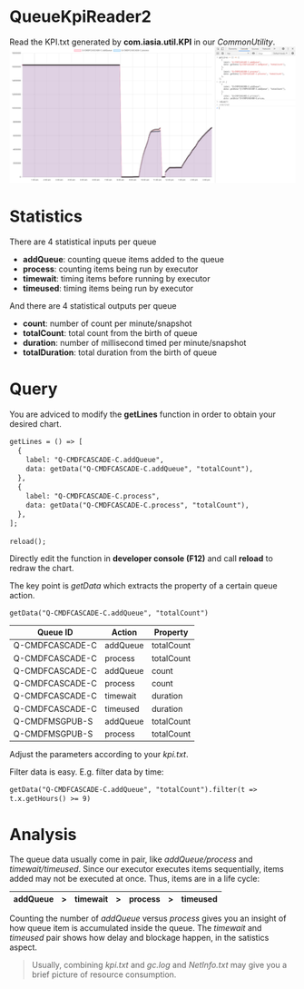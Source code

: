 # QueueKpiReader2
Read the KPI.txt generated by **com.iasia.util.KPI** in our *CommonUtility*.
![Preview](https://raw.githubusercontent.com/tommy-iasia/QueueKpiReader2/master/preview.png)

# Statistics
There are 4 statistical inputs per queue
- **addQueue**: counting queue items added to the queue
- **process**: counting items being run by executor
- **timewait**: timing items before running by executor
- **timeused**: timing items being run by executor

And there are 4 statistical outputs per queue
- **count**: number of count per minute/snapshot
- **totalCount**: total count from the birth of queue
- **duration**: number of millisecond timed per minute/snapshot
- **totalDuration**: total duration from the birth of queue

# Query
You are adviced to modify the **getLines** function in order to obtain your desired chart.
````
getLines = () => [
  {
    label: "Q-CMDFCASCADE-C.addQueue",
    data: getData("Q-CMDFCASCADE-C.addQueue", "totalCount"),
  },
  {
    label: "Q-CMDFCASCADE-C.process",
    data: getData("Q-CMDFCASCADE-C.process", "totalCount"),
  },
];

reload();
````
Directly edit the function in **developer console (F12)** and call **reload** to redraw the chart.

The key point is *getData* which extracts the property of a certain queue action.
````
getData("Q-CMDFCASCADE-C.addQueue", "totalCount")
````
| Queue ID | Action | Property|
|----------|--------|---------|
|Q-CMDFCASCADE-C|addQueue|totalCount|
|Q-CMDFCASCADE-C|process|totalCount|
|Q-CMDFCASCADE-C|addQueue|count|
|Q-CMDFCASCADE-C|process|count|
|Q-CMDFCASCADE-C|timewait|duration|
|Q-CMDFCASCADE-C|timeused|duration|
|Q-CMDFMSGPUB-S|addQueue|totalCount|
|Q-CMDFMSGPUB-S|process|totalCount|

Adjust the parameters according to your *kpi.txt*.

Filter data is easy. E.g. filter data by time:
````
getData("Q-CMDFCASCADE-C.addQueue", "totalCount").filter(t => t.x.getHours() >= 9)
````

# Analysis
The queue data usually come in pair, like *addQueue/process* and *timewait/timeused*. Since our executor executes items sequentially, items added may not be executed at once. Thus, items are in a life cycle:

| addQueue | > | timewait | > | process | > | timeused |
|----------|---|----------|---|---------|---|----------|

Counting the number of *addQueue* versus *process* gives you an insight of how queue item is accumulated inside the queue. The *timewait* and *timeused* pair shows how delay and blockage happen, in the satistics aspect.

> Usually, combining *kpi.txt* and *gc.log* and *NetInfo.txt* may give you a brief picture of resource consumption.
